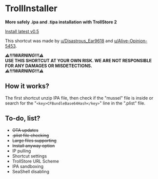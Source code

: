 # TrollInstaller
 **More safely .ipa and .tipa installation with TrollStore 2**
 
 [Install latest v0.5](https://www.icloud.com/shortcuts/f9a5ec9258304d3fba3766c1b0144ffc)

 This shortcut was made by [u/Disastrous_Ear9618](https://www.reddit.com/user/Disastrous_Ear9618) and [u/Alive-Opinion-5453](https://www.reddit.com/user/Alive-Opinion-5453). 

***⚠️!!!WARNING!!!⚠️***\
**USE THIS SHORTCUT AT YOUR OWN RISK.
WE ARE NOT RESPONSIBLE FOR ANY DAMAGES OR MISDETECTIONS.**\
***⚠️!!!WARNING!!!⚠️***
## How it works?
 The first shortcut unzip IPA file, then check if the "mussel" file is inside or search for the "`<key>CFBundleBase64Hash</key>`" line in the ".plist" file.

## To-do, list?
 - ~~OTA updates~~
 - ~~.plist file checking~~
 - ~~Large files supporting~~
 - ~~Install anyway option~~
 - IP pulling
 - Shortcut settings
 - TrollStore URL Scheme
 - IPA sandboxing
 - SeaShell disabling